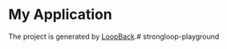 # My Application

The project is generated by [LoopBack](http://loopback.io).# strongloop-playground
